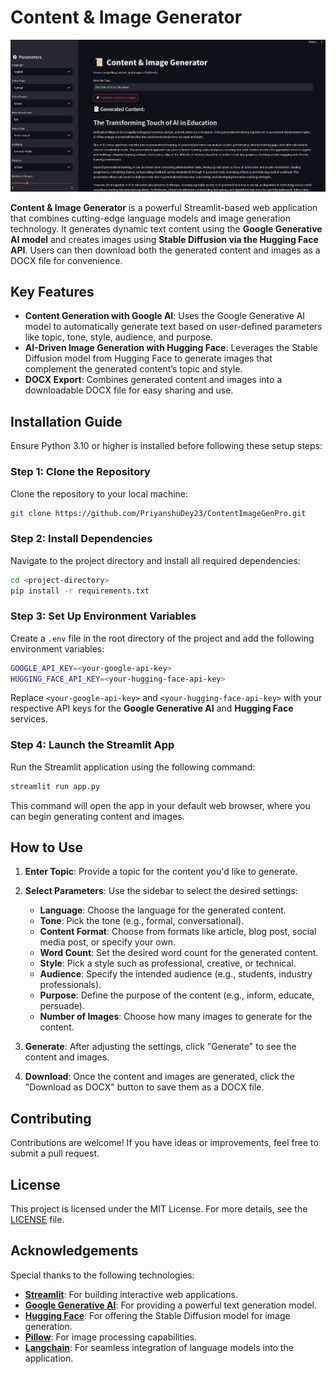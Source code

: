 # Content & Image Generator

![](1.png)

**Content & Image Generator** is a powerful Streamlit-based web application that combines cutting-edge language models and image generation technology. It generates dynamic text content using the **Google Generative AI model** and creates images using **Stable Diffusion via the Hugging Face API**. Users can then download both the generated content and images as a DOCX file for convenience.

## Key Features

- **Content Generation with Google AI**: Uses the Google Generative AI model to automatically generate text based on user-defined parameters like topic, tone, style, audience, and purpose.
- **AI-Driven Image Generation with Hugging Face**: Leverages the Stable Diffusion model from Hugging Face to generate images that complement the generated content’s topic and style.
- **DOCX Export**: Combines generated content and images into a downloadable DOCX file for easy sharing and use.

## Installation Guide

Ensure Python 3.10 or higher is installed before following these setup steps:

### Step 1: Clone the Repository

Clone the repository to your local machine:

```bash
git clone https://github.com/PriyanshuDey23/ContentImageGenPro.git
```

### Step 2: Install Dependencies

Navigate to the project directory and install all required dependencies:

```bash
cd <project-directory>
pip install -r requirements.txt
```

### Step 3: Set Up Environment Variables

Create a `.env` file in the root directory of the project and add the following environment variables:

```bash
GOOGLE_API_KEY=<your-google-api-key>
HUGGING_FACE_API_KEY=<your-hugging-face-api-key>
```

Replace `<your-google-api-key>` and `<your-hugging-face-api-key>` with your respective API keys for the **Google Generative AI** and **Hugging Face** services.

### Step 4: Launch the Streamlit App

Run the Streamlit application using the following command:

```bash
streamlit run app.py
```

This command will open the app in your default web browser, where you can begin generating content and images.

## How to Use

1. **Enter Topic**: Provide a topic for the content you'd like to generate.
2. **Select Parameters**: Use the sidebar to select the desired settings:
   - **Language**: Choose the language for the generated content.
   - **Tone**: Pick the tone (e.g., formal, conversational).
   - **Content Format**: Choose from formats like article, blog post, social media post, or specify your own.
   - **Word Count**: Set the desired word count for the generated content.
   - **Style**: Pick a style such as professional, creative, or technical.
   - **Audience**: Specify the intended audience (e.g., students, industry professionals).
   - **Purpose**: Define the purpose of the content (e.g., inform, educate, persuade).
   - **Number of Images**: Choose how many images to generate for the content.

3. **Generate**: After adjusting the settings, click "Generate" to see the content and images.
4. **Download**: Once the content and images are generated, click the "Download as DOCX" button to save them as a DOCX file.

## Contributing

Contributions are welcome! If you have ideas or improvements, feel free to submit a pull request.

## License

This project is licensed under the MIT License. For more details, see the [LICENSE](LICENSE) file.

## Acknowledgements

Special thanks to the following technologies:

- **[Streamlit](https://streamlit.io/)**: For building interactive web applications.
- **[Google Generative AI](https://developers.google.com/ai/)**: For providing a powerful text generation model.
- **[Hugging Face](https://huggingface.co/)**: For offering the Stable Diffusion model for image generation.
- **[Pillow](https://pillow.readthedocs.io/)**: For image processing capabilities.
- **[Langchain](https://langchain.com/)**: For seamless integration of language models into the application.

